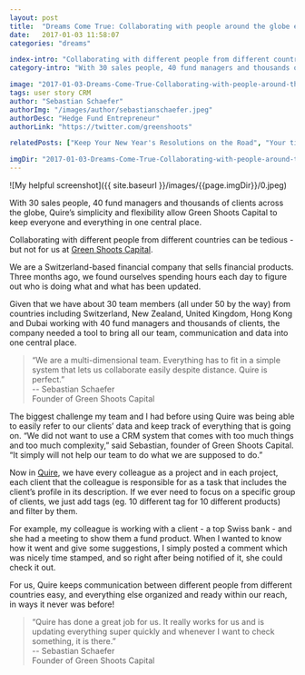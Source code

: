 ```yaml
---
layout: post
title:  "Dreams Come True: Collaborating with people around the globe effortlessly."
date:   2017-01-03 11:58:07
categories: "dreams"

index-intro: "Collaborating with different people from different countries can be tedious - but not for us at Green Shoots Capital. We are a Switzerland-based financial company that sells financial products. Three months ago, we found ourselves spending hours each day to figure out who is doing what and what has been updated. Given that we have about 30 team members (all under 50 by the way) from countries..."
category-intro: "With 30 sales people, 40 fund managers and thousands of clients across the globe..."

image: "2017-01-03-Dreams-Come-True-Collaborating-with-people-around-the-globe-effortlessly/0.jpeg"
tags: user story CRM
author: "Sebastian Schaefer"
authorImg: "/images/author/sebastianschaefer.jpeg"
authorDesc: "Hedge Fund Entrepreneur"
authorLink: "https://twitter.com/greenshoots"

relatedPosts: ["Keep Your New Year's Resolutions on the Road", "Your time comes with a price tag"]

imgDir: "2017-01-03-Dreams-Come-True-Collaborating-with-people-around-the-globe-effortlessly"
---
```



![My helpful screenshot]({{ site.baseurl }}/images/{{page.imgDir}}/0.jpeg)

With 30 sales people, 40 fund managers and thousands of clients across the globe, Quire’s simplicity and flexibility allow Green Shoots Capital to keep everyone and everything in one central place.

Collaborating with different people from different countries can be tedious - but not for us at [Green Shoots Capital](http://greenshoots.ch/).

We are a Switzerland-based financial company that sells financial products. Three months ago, we found ourselves spending hours each day to figure out who is doing what and what has been updated.

Given that we have about 30 team members (all under 50 by the way) from countries including Switzerland, New Zealand, United Kingdom, Hong Kong and Dubai working with 40 fund managers and thousands of clients, the company needed a tool to bring all our team, communication and data into one central place.

> “We are a multi-dimensional team. Everything has to fit in a simple system that lets us collaborate easily despite distance. Quire is perfect.”<br>
> -- Sebastian Schaefer<br>
> Founder of Green Shoots Capital

The biggest challenge my team and I had before using Quire was being able to easily refer to our clients’ data and keep track of everything that is going on. “We did not want to use a CRM system that comes with too much things and too much complexity,” said Sebastian, founder of Green Shoots Capital. “It simply will not help our team to do what we are supposed to do.”

Now in [Quire](https://quire.io/), we have every colleague as a project and in each project, each client that the colleague is responsible for as a task that includes the client’s profile in its description. If we ever need to focus on a specific group of clients, we just add tags (eg. 10 different tag for 10 different products) and filter by them.

For example, my colleague is working with a client - a top Swiss bank - and she had a meeting to show them a fund product. When I wanted to know how it went and give some suggestions, I simply posted a comment which was nicely time stamped, and so right after being notified of it, she could check it out.

For us, Quire keeps communication between different people from different countries easy, and everything else organized and ready within our reach, in ways it never was before!

> “Quire has done a great job for us. It really works for us and is updating everything super quickly and whenever I want to check something, it is there.”<br>
> -- Sebastian Schaefer<br>
> Founder of Green Shoots Capital

[jekyll]:      http://jekyllrb.com
[jekyll-gh]:   https://github.com/jekyll/jekyll
[jekyll-help]: https://github.com/jekyll/jekyll-help

